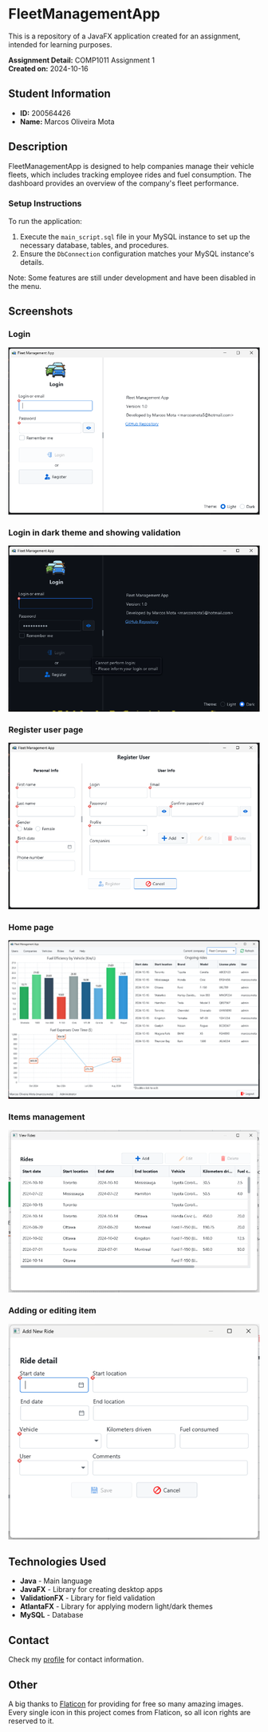 # FleetManagementApp

This is a repository of a JavaFX application created for an assignment, intended for learning purposes.

**Assignment Detail:** COMP1011 Assignment 1  
**Created on:** 2024-10-16

## Student Information

- **ID:** 200564426  
- **Name:** Marcos Oliveira Mota

## Description

FleetManagementApp is designed to help companies manage their vehicle fleets, which includes tracking employee rides and fuel consumption. The dashboard provides an overview of the company's fleet performance.

### Setup Instructions
To run the application:
1. Execute the `main_script.sql` file in your MySQL instance to set up the necessary database, tables, and procedures.
2. Ensure the `DbConnection` configuration matches your MySQL instance's details.

Note: Some features are still under development and have been disabled in the menu.

## Screenshots

### Login  
![Login](./screenshots/login.png)

### Login in dark theme and showing validation  
![Login in dark theme and showing validation](./screenshots/login_dark_theme_and_validation.png)

### Register user page  
![Register user page](./screenshots/register_user.png)

### Home page  
![Home page](./screenshots/home_page.png)

### Items management  
![Items management](./screenshots/items_management.png)

### Adding or editing item  
![Adding or editing item](./screenshots/add_new_item.png)

## Technologies Used

- **Java** - Main language
- **JavaFX** - Library for creating desktop apps
- **ValidationFX** - Library for field validation
- **AtlantaFX** - Library for applying modern light/dark themes
- **MySQL** - Database

## Contact

Check my <a href="https://github.com/marcosmota5" title="Profile">profile</a> for contact information.

## Other

A big thanks to <a href="https://www.flaticon.com/" title="Flaticon">Flaticon</a> for providing for free so many amazing images. Every single icon in this project comes from Flaticon, so all icon rights are reserved to it.